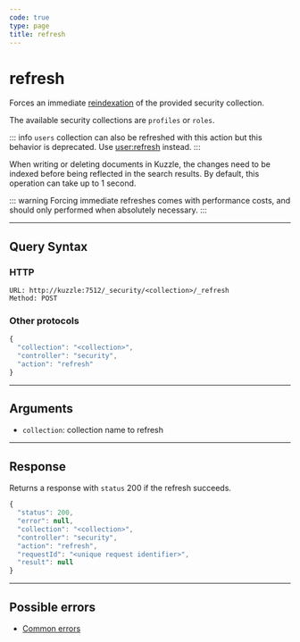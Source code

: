 ```yaml
---
code: true
type: page
title: refresh
---
```


# refresh

<SinceBadge version="2.1.0"/>

Forces an immediate [reindexation](https://www.elastic.co/guide/en/elasticsearch/reference/7.4/docs-refresh.html) of the provided security collection.

The available security collections are `profiles` or `roles`.

::: info
<DeprecatedBadge version="auto-version">
`users` collection can also be refreshed with this action but this behavior is deprecated. Use [user:refresh](/core/2/api/controllers/user/refresh) instead.
:::

When writing or deleting documents in Kuzzle, the changes need to be indexed before being reflected in the search results.
By default, this operation can take up to 1 second.

::: warning
Forcing immediate refreshes comes with performance costs, and should only performed when absolutely necessary.
:::

---

## Query Syntax

### HTTP

```http
URL: http://kuzzle:7512/_security/<collection>/_refresh
Method: POST
```

### Other protocols

```js
{
  "collection": "<collection>",
  "controller": "security",
  "action": "refresh"
}
```

---

## Arguments

- `collection`: collection name to refresh

---

## Response

Returns a response with `status` 200 if the refresh succeeds.

```js
{
  "status": 200,
  "error": null,
  "collection": "<collection>",
  "controller": "security",
  "action": "refresh",
  "requestId": "<unique request identifier>",
  "result": null
}
```

---

## Possible errors

- [Common errors](/core/2/api/errors/types#common-errors)
